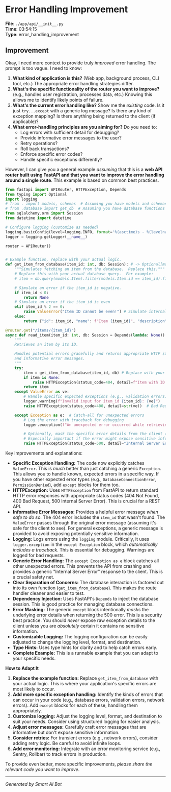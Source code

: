 # Error Handling Improvement

**File**: `./app/api/__init__.py`  
**Time**: 03:54:15  
**Type**: error_handling_improvement

## Improvement

Okay, I need more context to provide truly *improved* error handling.  The prompt is too vague.  I need to know:

1.  **What kind of application is this?** (Web app, background process, CLI tool, etc.)  The appropriate error handling strategies differ.
2.  **What's the specific functionality of the router you want to improve?** (e.g., handles user registration, processes data, etc.)  Knowing this allows me to identify likely points of failure.
3.  **What's the current error handling like?**  Show me the *existing* code.  Is it just `try...except` with a generic log message?  Is there any kind of exception mapping?  Is there anything being returned to the client (if applicable)?
4.  **What error-handling principles are you aiming for?**  Do you need to:
    *   Log errors with sufficient detail for debugging?
    *   Provide informative error messages to the user?
    *   Retry operations?
    *   Roll back transactions?
    *   Enforce specific error codes?
    *   Handle specific exceptions differently?

However, I can give you a general example *assuming* that this is a **web API router built using FastAPI and that you want to improve the error handling around a single route**.  This example is based on common best practices.

```python
from fastapi import APIRouter, HTTPException, Depends
from typing import Optional
import logging
# from . import models, schemas  # Assuming you have models and schemas
# from .database import get_db  # Assuming you have database functions
from sqlalchemy.orm import Session
from datetime import datetime

# Configure logging (customize as needed)
logging.basicConfig(level=logging.INFO, format='%(asctime)s - %(levelname)s - %(message)s')
logger = logging.getLogger(__name__)

router = APIRouter()


# Example function, replace with your actual logic.
def get_item_from_database(item_id: int, db: Session): # -> Optional[models.Item]:  # Assuming you have a model named 'Item'
    """Simulates fetching an item from the database.  Replace this."""
    # Replace this with your actual database query.  For example:
    # item = db.query(models.Item).filter(models.Item.id == item_id).first()

    # Simulate an error if the item_id is negative.
    if item_id < 0:
        return None
    # Simulate an error if the item_id is even
    elif item_id % 2 == 0:
        raise ValueError("Item ID cannot be even!") # Simulate internal error
    else:
        return {"id": item_id, "name": f"Item {item_id}", "description": "Example item"} # Replace w/ actual item

@router.get("/items/{item_id}")
async def read_item(item_id: int, db: Session = Depends(lambda: None)):  # get_db): # Depends(get_db)):
    """
    Retrieves an item by its ID.

    Handles potential errors gracefully and returns appropriate HTTP status codes
    and informative error messages.
    """
    try:
        item = get_item_from_database(item_id, db) # Replace with your DB call
        if item is None:
            raise HTTPException(status_code=404, detail=f"Item with ID {item_id} not found")
        return item
    except ValueError as ve:
        # Handle specific expected exceptions (e.g., validation errors)
        logger.warning(f"Invalid input for item_id {item_id}: {ve}")
        raise HTTPException(status_code=400, detail=str(ve))  # Bad Request

    except Exception as e:  # Catch-all for unexpected errors
        # Log the error with traceback for debugging
        logger.exception(f"An unexpected error occurred while retrieving item {item_id}: {e}")

        # Optionally, mask the specific error details from the client (for security)
        # Especially important if the error might expose sensitive info.
        raise HTTPException(status_code=500, detail="Internal Server Error") # Generic message

```

Key improvements and explanations:

*   **Specific Exception Handling:**  The code now explicitly catches `ValueError`. This is *much* better than just catching a generic `Exception`.  This allows you to handle known, expected errors in a specific way.  If you have other expected error types (e.g., `DatabaseConnectionError`, `PermissionDenied`), add `except` blocks for them too.
*   **HTTPException:**  Uses `HTTPException` from FastAPI to return standard HTTP error responses with appropriate status codes (404 Not Found, 400 Bad Request, 500 Internal Server Error).  This is crucial for a REST API.
*   **Informative Error Messages:** Provides a helpful error message *when safe to do so*.  The 404 error includes the `item_id` that wasn't found.  The `ValueError` passes through the original error message (assuming it's safe for the client to see).  For general exceptions, a generic message is provided to avoid exposing potentially sensitive information.
*   **Logging:** Logs errors using the `logging` module. Critically, it uses `logger.exception` in the `except Exception` block, which *automatically includes a traceback*. This is essential for debugging.  Warnings are logged for bad requests.
*   **Generic Error Handling:** The `except Exception as e` block catches all other unexpected errors. This prevents the API from crashing and provides a generic "Internal Server Error" response to the client.  This is a crucial safety net.
*   **Clear Separation of Concerns:**  The database interaction is factored out into its own function (`get_item_from_database`).  This makes the route handler cleaner and easier to test.
*   **Dependency Injection:**  Uses FastAPI's `Depends` to inject the database session.  This is good practice for managing database connections.
*   **Error Masking:**  The generic `except` block intentionally *masks* the underlying error details when returning the 500 error.  This is a security best practice.  You should *never* expose raw exception details to the client unless you are *absolutely* certain it contains no sensitive information.
*   **Customizable Logging:** The logging configuration can be easily adjusted to change the logging level, format, and destination.
*   **Type Hints:** Uses type hints for clarity and to help catch errors early.
*   **Complete Example:** This is a runnable example that you can adapt to your specific needs.

**How to Adapt It**

1.  **Replace the example function:**  Replace `get_item_from_database` with your actual logic.  This is where your application's specific errors are most likely to occur.
2.  **Add more specific exception handling:** Identify the kinds of errors that can occur in your code (e.g., database errors, validation errors, network errors). Add `except` blocks for each of these, handling them appropriately.
3.  **Customize logging:**  Adjust the logging level, format, and destination to suit your needs.  Consider using structured logging for easier analysis.
4.  **Adjust error messages:**  Carefully craft error messages that are informative but don't expose sensitive information.
5.  **Consider retries:**  For transient errors (e.g., network errors), consider adding retry logic.  Be careful to avoid infinite loops.
6.  **Add error monitoring:**  Integrate with an error monitoring service (e.g., Sentry, Rollbar) to track errors in production.

To provide even better, more specific improvements, *please share the relevant code you want to improve*.

---
*Generated by Smart AI Bot*
